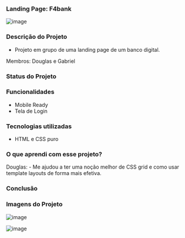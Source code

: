### Landing Page: F4bank

![image](https://user-images.githubusercontent.com/103120880/172064991-8b546b87-ffa4-4b2a-912d-78f67d25a8e5.png)

### Descrição do Projeto

- Projeto em grupo de uma landing page de um banco digital.

Membros: Douglas e Gabriel

### Status do Projeto

### Funcionalidades

- Mobile Ready
- Tela de Login

### Tecnologias utilizadas

- HTML e CSS puro

### O que aprendi com esse projeto?

Douglas: - Me ajudou a ter uma noção melhor de CSS grid e como usar template layouts de forma mais efetiva.

### Conclusão

### Imagens do Projeto

![image](https://user-images.githubusercontent.com/103120880/172064879-4c71320a-55d7-4b1f-9eab-5ed253fb7cda.png)

![image](https://user-images.githubusercontent.com/103120880/172064912-fe36b25b-9538-4c23-bdfd-fe3475921542.png)
